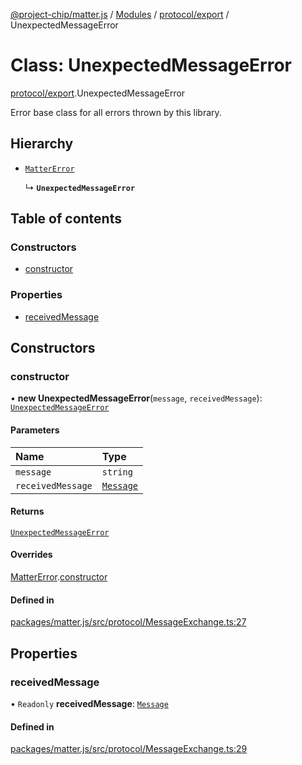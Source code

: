 [@project-chip/matter.js](../README.md) / [Modules](../modules.md) / [protocol/export](../modules/protocol_export.md) / UnexpectedMessageError

# Class: UnexpectedMessageError

[protocol/export](../modules/protocol_export.md).UnexpectedMessageError

Error base class for all errors thrown by this library.

## Hierarchy

- [`MatterError`](common_export.MatterError.md)

  ↳ **`UnexpectedMessageError`**

## Table of contents

### Constructors

- [constructor](protocol_export.UnexpectedMessageError.md#constructor)

### Properties

- [receivedMessage](protocol_export.UnexpectedMessageError.md#receivedmessage)

## Constructors

### constructor

• **new UnexpectedMessageError**(`message`, `receivedMessage`): [`UnexpectedMessageError`](protocol_export.UnexpectedMessageError.md)

#### Parameters

| Name | Type |
| :------ | :------ |
| `message` | `string` |
| `receivedMessage` | [`Message`](../interfaces/codec_export.Message.md) |

#### Returns

[`UnexpectedMessageError`](protocol_export.UnexpectedMessageError.md)

#### Overrides

[MatterError](common_export.MatterError.md).[constructor](common_export.MatterError.md#constructor)

#### Defined in

[packages/matter.js/src/protocol/MessageExchange.ts:27](https://github.com/project-chip/matter.js/blob/dfd1dc35/packages/matter.js/src/protocol/MessageExchange.ts#L27)

## Properties

### receivedMessage

• `Readonly` **receivedMessage**: [`Message`](../interfaces/codec_export.Message.md)

#### Defined in

[packages/matter.js/src/protocol/MessageExchange.ts:29](https://github.com/project-chip/matter.js/blob/dfd1dc35/packages/matter.js/src/protocol/MessageExchange.ts#L29)
